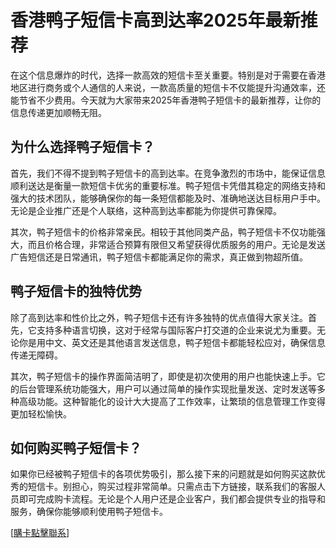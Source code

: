 # 香港鸭子短信卡高到达率2025年最新推荐

在这个信息爆炸的时代，选择一款高效的短信卡至关重要。特别是对于需要在香港地区进行商务或个人通信的人来说，一款高质量的短信卡不仅能提升沟通效率，还能节省不少费用。今天就为大家带来2025年香港鸭子短信卡的最新推荐，让你的信息传递更加顺畅无阻。

## 为什么选择鸭子短信卡？

首先，我们不得不提到鸭子短信卡的高到达率。在竞争激烈的市场中，能保证信息顺利送达是衡量一款短信卡优劣的重要标准。鸭子短信卡凭借其稳定的网络支持和强大的技术团队，能够确保你的每一条短信都能及时、准确地送达目标用户手中。无论是企业推广还是个人联络，这种高到达率都能为你提供可靠保障。

其次，鸭子短信卡的价格非常亲民。相较于其他同类产品，鸭子短信卡不仅功能强大，而且价格合理，非常适合预算有限但又希望获得优质服务的用户。无论是发送广告短信还是日常通讯，鸭子短信卡都能满足你的需求，真正做到物超所值。

## 鸭子短信卡的独特优势

除了高到达率和性价比之外，鸭子短信卡还有许多独特的优点值得大家关注。首先，它支持多种语言切换，这对于经常与国际客户打交道的企业来说尤为重要。无论你是用中文、英文还是其他语言发送信息，鸭子短信卡都能轻松应对，确保信息传递无障碍。

其次，鸭子短信卡的操作界面简洁明了，即使是初次使用的用户也能快速上手。它的后台管理系统功能强大，用户可以通过简单的操作实现批量发送、定时发送等多种高级功能。这种智能化的设计大大提高了工作效率，让繁琐的信息管理工作变得更加轻松愉快。

## 如何购买鸭子短信卡？

如果你已经被鸭子短信卡的各项优势吸引，那么接下来的问题就是如何购买这款优秀的短信卡。别担心，购买过程非常简单。只需点击下方链接，联系我们的客服人员即可完成购卡流程。无论是个人用户还是企业客户，我们都会提供专业的指导和服务，确保你能够顺利使用鸭子短信卡。

[[購卡點擊聯系](https://t.me/s/SXDXQF)]